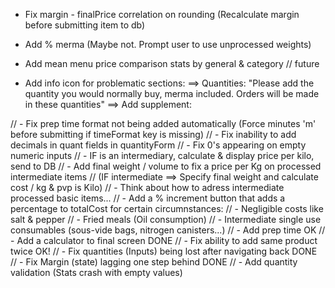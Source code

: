 - Fix margin - finalPrice correlation on rounding (Recalculate margin before submitting item to db)

- Add % merma (Maybe not. Prompt user to use unprocessed weights)

- Add mean menu price comparison stats by general & category // future

- Add info icon for problematic sections:
        ==> Quantities: "Please add the quantity you would normally buy, merma included. Orders will be made in these quantities"
        ==> Add supplement: 




// - Fix prep time format not being added automatically (Force minutes 'm' before submitting if timeFormat key is missing)
// - Fix inability to add decimals in quant fields in quantityForm
// - Fix 0's appearing on empty numeric inputs
// - IF is an intermediary, calculate & display price per kilo, send to DB
// - Add final weight / volume to fix a price per Kg on processed intermediate items
//         (IF intermediate  ==>  Specify final weight and calculate cost / kg & pvp is Kilo)
// - Think about how to adress intermediate processed basic items... 
// - Add a % increment button that adds a percentage to totalCost for certain circumnstances:
//         - Negligible costs like salt & pepper
//         - Fried meals (Oil consumption)
//         - Intermediate single use consumables (sous-vide bags, nitrogen canisters...)
// - Add prep time OK 
// - Add a calculator to final screen DONE
// - Fix ability to add same product twice OK!
// - Fix quantities (Inputs) being lost after navigating back DONE
// - Fix Margin (state) lagging one step behind DONE
// - Add quantity validation (Stats crash with empty values)
